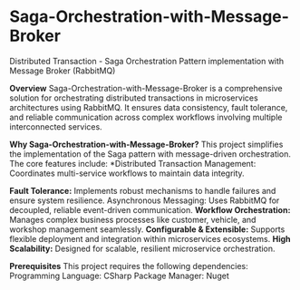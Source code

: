 # Saga-Orchestration-with-Message-Broker
Distributed Transaction - Saga Orchestration Pattern implementation with Message Broker (RabbitMQ)


**Overview**
Saga-Orchestration-with-Message-Broker is a comprehensive solution for orchestrating distributed
transactions in microservices architectures using RabbitMQ. It ensures data consistency, fault tolerance,
and reliable communication across complex workflows involving multiple interconnected services.

**Why Saga-Orchestration-with-Message-Broker?**
This project simplifies the implementation of the Saga pattern with message-driven orchestration. The
core features include:
*Distributed Transaction Management: Coordinates multi-service workflows to maintain data
integrity.

**Fault Tolerance:** Implements robust mechanisms to handle failures and ensure system resilience.
Asynchronous Messaging: Uses RabbitMQ for decoupled, reliable event-driven communication.
**Workflow Orchestration:** Manages complex business processes like customer, vehicle, and
workshop management seamlessly.
**Configurable & Extensible:** Supports flexible deployment and integration within microservices
ecosystems.
**High Scalability:** Designed for scalable, resilient microservice orchestration.

**Prerequisites**
This project requires the following dependencies:
Programming Language: CSharp
Package Manager: Nuget

